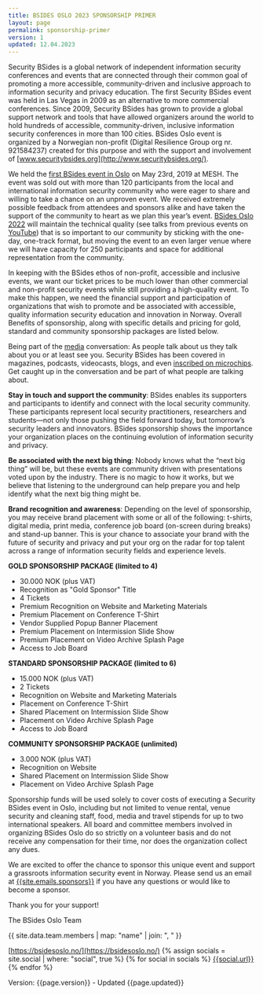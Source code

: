 ```yaml
---
title: BSIDES OSLO 2023 SPONSORSHIP PRIMER
layout: page
permalink: sponsorship-primer
version: 1
updated: 12.04.2023
---
```


Security BSides is a global network of independent information security conferences and events that are connected through their common goal of promoting a more accessible, community-driven and inclusive approach to information security and privacy education. The first Security BSides event was held in Las Vegas in 2009 as an alternative to more commercial conferences. Since 2009, Security BSides has grown to provide a global support network and tools that have allowed organizers around the world to hold hundreds of accessible, community-driven, inclusive information security conferences in more than 100 cities. BSides Oslo event is organized by a Norwegian non-profit (Digital Resilience Group org nr. 921584237) created for this purpose and with the support and involvement of [www.securitybsides.org](http://www.securitybsides.org/).


We held the [first BSides event in Oslo](https://2019.bsidesoslo.no/) on May 23rd, 2019 at MESH. The event was sold out with more than 120 participants from the local and international information security community who were eager to share and willing to take a chance on an unproven event. We received extremely possible feedback from attendees and sponsors alike and have taken the support of the community to heart as we plan this year’s event. [BSides Oslo 2022](https://bsidesoslo.no/) will maintain the technical quality (see talks from previous events on [YouTube](https://youtube.com/bsidesoslo)) that is so important to our community by sticking with the one-day, one-track format, but moving the event to an even larger venue where we will have capacity for 250 participants and space for additional representation from the community.


In keeping with the BSides ethos of non-profit, accessible and inclusive events, we want our ticket prices to be much lower than other commercial and non-profit security events while still providing a high-quality event. To make this happen, we need the financial support and participation of organizations that wish to promote and be associated with accessible, quality information security education and innovation in Norway. Overall Benefits of sponsorship, along with specific details and pricing for gold, standard and community sponsorship packages are listed below.

 
Being part of the [media](http://www.securitybsides.com/Media) conversation: As people talk about us they talk about you or at least see you. Security BSides has been covered in magazines, podcasts, videocasts, blogs, and even [inscribed on microchips](https://www.flickr.com/photos/travisgoodspeed/3743160033/). Get caught up in the conversation and be part of what people are talking about.
 

**Stay in touch and support the community**: BSides enables its supporters and participants to identify and connect with the local security community. These participants represent local security practitioners, researchers and students—not only those pushing the field forward today, but tomorrow’s security leaders and innovators. BSides sponsorship shows the importance your organization places on the continuing evolution of information security and privacy. 
  

**Be associated with the next big thing**: Nobody knows what the “next big thing” will be, but these events are community driven with presentations voted upon by the industry. There is no magic to how it works, but we believe that listening to the underground can help prepare you and help identify what the next big thing might be.

**Brand recognition and awareness**: Depending on the level of sponsorship, you may receive brand placement with some or all of the following: t-shirts, digital media, print media, conference job board (on-screen during breaks) and stand-up banner. This is your chance to associate your brand with the future of security and privacy and put your org on the radar for top talent across a range of information security fields and experience levels.

**GOLD SPONSORSHIP PACKAGE (limited to 4)**
 * 30.000 NOK (plus VAT)
 * Recognition as "Gold Sponsor" Title
 * 4 Tickets
 * Premium Recognition on Website and Marketing Materials
 * Premium Placement on Conference T-Shirt
 * Vendor Supplied Popup Banner Placement
 * Premium Placement on Intermission Slide Show
 * Premium Placement on Video Archive Splash Page
 * Access to Job Board

**STANDARD SPONSORSHIP PACKAGE (limited to 6)**

 * 15.000 NOK (plus VAT)
 * 2 Tickets
 * Recognition on Website and Marketing Materials
 * Placement on Conference T-Shirt
 * Shared Placement on Intermission Slide Show
 * Placement on Video Archive Splash Page
 * Access to Job Board

**COMMUNITY SPONSORSHIP PACKAGE (unlimited)**

 * 3.000 NOK (plus VAT)
 * Recognition on Website
 * Shared Placement on Intermission Slide Show
 * Placement on Video Archive Splash Page


Sponsorship funds will be used solely to cover costs of executing a Security BSides event in Oslo, including but not limited to venue rental, venue security and cleaning staff, food, media and travel stipends for up to two international speakers. All board and committee members involved in organizing BSides Oslo do so strictly on a volunteer basis and do not receive any compensation for their time, nor does the organization collect any dues.

We are excited to offer the chance to sponsor this unique event and support a grassroots information security event in Norway. Please send us an email at [{{site.emails.sponsors}}](mailto:{{site.emails.sponsors}}) if you have any questions or would like to become a sponsor. 

Thank you for your support!


The BSides Oslo Team

{{ site.data.team.members | map: "name" | join: ", " }}

[https://bsidesoslo.no/](https://bsidesoslo.no/)
{% assign socials = site.social | where: "social", true %}
{% for social in socials %}
[{{social.url}}]({{social.url}})
{% endfor %}

Version: {{page.version}} - Updated {{page.updated}}